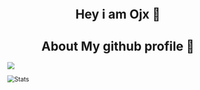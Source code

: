 <h1 align="center">Hey i am Ojx 🍌</h1>

 <h1 align="center"> About My github profile 🍦</h1>

 ![](https://komarev.com/ghpvc/?username=Ojxiii&label=VIEWS)

![Stats](https://github-readme-stats.vercel.app/api?username=Ojxiii&theme=onedark&show_icons=true)

